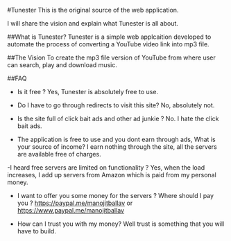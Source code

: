 #Tunester
This is the original source of the web application.

I will share the vision and explain what Tunester is all about.

##What is Tunester?
Tunester is a simple web applcaition developed to automate the process of converting a YouTube video link into mp3 file.

##The Vision
To create the mp3 file version of YouTube from where user can search, play and download music.

##FAQ
- Is it free ?
Yes, Tunester is absolutely free to use.

- Do I have to go through redirects to visit this site?
No, absolutely not.

- Is the site full of click bait ads and other ad junkie ?
No. I hate the click bait ads.

- The application is free to use and you dont earn through ads, What is your source of income?
I earn nothing through the site, all the servers are available free of charges.

-I heard free servers are limited on functionality ?
Yes, when the load increases, I add up servers from Amazon which is paid from my personal money.

- I want to offer you some money for the servers ? Where should I pay you ?
https://paypal.me/manojitballav
or
https://www.paypal.me/manojitballav

- How can I trust you with my money?
Well trust is something that you will have to build.


